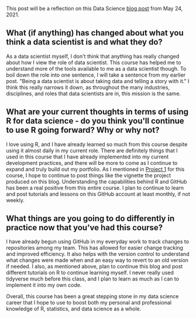 This post will be a reflection on this Data Science [blog post](https://pseudonym-code.github.io/Data-Science/) from May 24, 2021.


## What (if anything) has changed about what you think a data scientist is and what they do?
As a data scientist myself, I don't think that anything has really changed about how I view the role of data scientist. This course has helped me to understand more of the tools available to me as a data scientist though. To boil down the role into one sentence, I will take a sentence from my earlier post. "Being a data scientist is about taking data and telling a story with it." I think this really narrows it down, as throughout the many industries, disciplines, and roles that data scientists are in, this mission is the same. 

## What are your current thoughts in terms of using R for data science - do you think you'll continue to use R going forward?  Why or why not?
I love using R, and I have already learned so much from this course despite using it almost daily in my current role. There are definitely things that I used in this course that I have already implemented into my current development practices, and there will be more to come as I continue to expand and truly build out my portfolio. As I mentioned in [Project 1](https://pseudonym-code.github.io/Project1/) for this course, I hope to continue to post things like the vignette the project produced on this blog. Understanding the capabilities behind R and GitHub has been a real positive from this entire course. I plan to continue to learn and post tutorials and lessons on this GitHub account at least monthly, if not weekly.

## What things are you going to do differently in practice now that you've had this course?
I have already begun using GitHub in my everyday work to track changes to repositories among my team. This has allowed for easier change tracking and improved efficiency. It also helps with the version control to understand what changes were made when and an easy way to revert to an old version if needed. I also, as mentioned above, plan to continue this blog and post different tutorials on R to continue learning myself. I never really used tidyverse much before this class, and I plan to learn as much as I can to implement it into my own code. 
  
Overall, this course has been a great stepping stone in my data science career that I hope to use to boost both my personal and professional knowledge of R, statistics, and data science as a whole.
